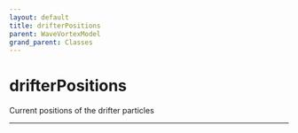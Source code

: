 ```yaml
---
layout: default
title: drifterPositions
parent: WaveVortexModel
grand_parent: Classes
---
```


#  drifterPositions

Current positions of the drifter particles


---

